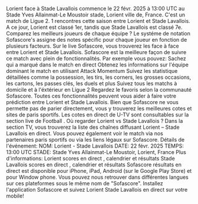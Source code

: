Lorient face à Stade Lavallois commence le 22 févr. 2025 à 13:00 UTC au Stade Yves Allainmat-Le Moustoir stade, Lorient ville de, France. C'est un match de Ligue 2.
1 rencontres cette saison entre Lorient et Stade Lavallois. A ce jour, Lorient est classé 1er, tandis que Stade Lavallois est classé 7e. Comparez les meilleurs joueurs de chaque équipe ? Le systéme de notation Sofascore's assigne des notes spécific pour chaque joueur en fonction de plusieurs facteurs.
Sur le live Sofascore, vous trouverez les face à face entre Lorient et Stade Lavallois. Sofascore est la meilleure façon de suivre ce match avec plein de fonctionnalités. Par exemple vous pouvez:
Sachez qui a marqué dans le match en direct
Obtenez les informations sur l'équipe dominant le match en utilisant Attack Momentum
Suivez les statistique détaillées comme la possession, les tirs, les corners, les grosses occasions, les cartons, les passes clés, les duels et plus
Suivez tous les matchs à domicile et à l'éxtérieur en Ligue 2
Regardez le favoris selon la communauté Sofascore.
Toutes ces fonctionnalités peuvent vous aider à faire votre prédiction entre Lorient et Stade Lavallois. Bien que Sofascore ne vous permette pas de parier directement, vous y trouverez les meilleures cotes et sites de paris sportifs. Les cotes en direct de U-TV sont consultables sur la section live de Football .
Où regarder Lorient vs Stade Lavallois ? Dans la section TV, vous trouverez la liste des chaînes diffusant Lorient – Stade Lavallois en direct. Vous pouvez également voir le match via nos partenaires paris sportifs ou via les liens légaux sur Sofascore.
Détails de l'événement:
NOM: Lorient - Stade Lavallois
DATE: 22 févr. 2025
TEMPS: 13:00 UTC
STADE: Stade Yves Allainmat-Le Moustoir, Lorient, France
Plus d'informations:
Lorient scores en direct , calendrier et résultats
Stade Lavallois scores en direct , calendrier et résultats
Sofascore résultats en direct est disponible pour iPhone, iPad, Android (sur le Google Play Store) et pour Window phone. Vous pouvez nous retrouver dans différentes langues sur ces plateformes sous le même nom de "Sofascore". Installez l'application Sofascore et suivez Lorient Stade Lavallois en direct sur votre mobile!

